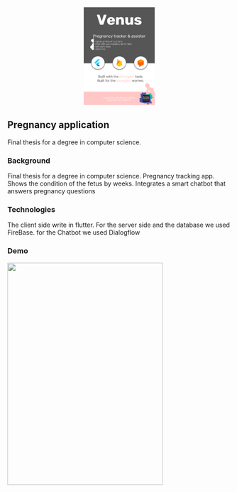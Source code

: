 
<div align="center"> <img src="Venus.png" height='220' width='160'></div>

## Pregnancy application
Final thesis for a degree in computer science.


### Background
Final thesis for a degree in computer science.
Pregnancy tracking app.
Shows the condition of the fetus by weeks.
Integrates a smart chatbot that answers pregnancy questions

### Technologies
The client side write in flutter.
For the server side and the database we used FireBase.
for the Chatbot we used Dialogflow

### Demo
<img src="Venus.gif" height=500 width=350>
